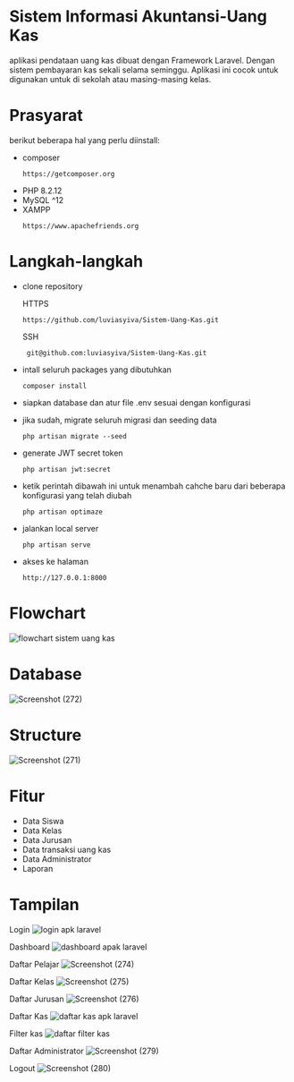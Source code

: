 # Sistem Informasi Akuntansi-Uang Kas
aplikasi pendataan uang kas dibuat dengan Framework Laravel. Dengan sistem pembayaran kas sekali selama seminggu. Aplikasi ini cocok untuk digunakan untuk di sekolah atau masing-masing kelas.

# Prasyarat
berikut beberapa hal yang perlu diinstall:
- composer
  ```
  https://getcomposer.org
  ```
- PHP 8.2.12
- MySQL ^12
- XAMPP
  ```
  https://www.apachefriends.org
  ```

# Langkah-langkah
- clone repository
  
  HTTPS
  ```
  https://github.com/luviasyiva/Sistem-Uang-Kas.git
  ```
   
  SSH
  ```
   git@github.com:luviasyiva/Sistem-Uang-Kas.git
  ```

- intall seluruh packages yang dibutuhkan
  ```
  composer install
  ```
- siapkan database dan atur file .env sesuai dengan konfigurasi
- jika sudah, migrate seluruh migrasi dan seeding data
  ```
  php artisan migrate --seed
  ```
- generate JWT secret token
  ```
  php artisan jwt:secret
  ```
- ketik perintah dibawah ini untuk menambah cahche baru dari beberapa konfigurasi yang telah diubah
  ```
  php artisan optimaze
  ```
- jalankan local server
  ```
  php artisan serve
  ```
- akses ke halaman
  ```
  http://127.0.0.1:8000
  ```
  

# Flowchart
![flowchart sistem uang kas](https://github.com/luviasyiva/sistem-uang-kas/assets/152132256/f9150f83-6a45-4efe-bb75-f0f22ffff3ed)

# Database
![Screenshot (272)](https://github.com/luviasyiva/sistem-uang-kas/assets/152132256/6cb1ef30-e8ab-4726-9f32-755f172108f4)

# Structure
![Screenshot (271)](https://github.com/luviasyiva/sistem-uang-kas/assets/152132256/a0f36344-9cc5-4407-8a33-c5f47345b9d3)

# Fitur 
- Data Siswa
- Data Kelas
- Data Jurusan
- Data transaksi uang kas
- Data Administrator
- Laporan

 # Tampilan 
 Login
 ![login apk laravel](https://github.com/luviasyiva/Sistem-Uang-Kas/assets/152132256/66c99ebb-abee-4c32-b655-5d374de57903)

 Dashboard
 ![dashboard apak laravel](https://github.com/luviasyiva/Sistem-Uang-Kas/assets/152132256/e3460347-0072-4a1f-9ceb-ab9dbbbedb31)

 Daftar Pelajar
 ![Screenshot (274)](https://github.com/luviasyiva/Sistem-Uang-Kas/assets/152132256/83991ad3-48a2-4802-801e-6dfd38244104)

Daftar Kelas
![Screenshot (275)](https://github.com/luviasyiva/Sistem-Uang-Kas/assets/152132256/49660f1d-a08a-4490-941c-f900a3435fac)

 Daftar Jurusan 
 ![Screenshot (276)](https://github.com/luviasyiva/Sistem-Uang-Kas/assets/152132256/68f03787-cb94-4c8e-af1d-024d11ffb8bf)

 Daftar Kas
 ![daftar kas apk laravel](https://github.com/luviasyiva/Sistem-Uang-Kas/assets/152132256/33ca66ba-210b-4b2e-9889-d9c624dc90f9)
 
Filter kas
![daftar filter kas](https://github.com/luviasyiva/Sistem-Uang-Kas/assets/152132256/b724b659-96ad-4911-85d4-07f6cc0900c2)

Daftar Administrator
![Screenshot (279)](https://github.com/luviasyiva/Sistem-Uang-Kas/assets/152132256/ff50921c-1d5b-4eec-a8bd-8bcc36598c3f)

Logout 
![Screenshot (280)](https://github.com/luviasyiva/Sistem-Uang-Kas/assets/152132256/deb75714-54d3-4bb0-ba75-3f9dc6860204)

